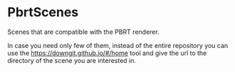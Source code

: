 # PbrtScenes
Scenes that are compatible with the PBRT renderer. 

In case you need only few of them, instead of the entire repository you can use the https://downgit.github.io/#/home tool and give the url to the directory of the scene you are interested in.
